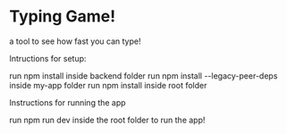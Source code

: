 # Typing Game!

a tool to see how fast you can type!

Intructions for setup:

run npm install inside backend folder
run npm install --legacy-peer-deps inside my-app folder
run npm install inside root folder

Instructions for running the app

run npm run dev inside the root folder to run the app!
